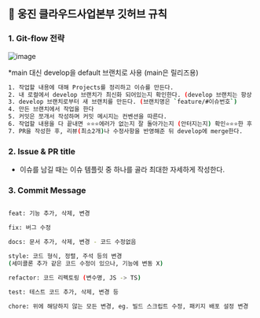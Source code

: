 ## 🙌 웅진 클라우드사업본부 깃허브 규칙

### 1. Git-flow 전략

![image](https://github.com/user-attachments/assets/503352cb-eeb9-4194-81d5-82193c3ccd0e)

\*main 대신 develop을 default 브랜치로 사용 (main은 릴리즈용)

```bash
1. 작업할 내용에 대해 Projects를 정리하고 이슈를 만든다.
2. 내 로컬에서 develop 브랜치가 최신화 되어있는지 확인한다. (develop 브랜치는 항상 pull을 받아 최신화를 시키자)
3. develop 브랜치로부터 새 브랜치를 만든다. (브랜치명은 `feature/#이슈번호`)
4. 만든 브랜치에서 작업을 한다
5. 커밋은 쪼개서 작성하며 커밋 메시지는 컨벤션을 따른다.
6. 작업할 내용을 다 끝내면 ⭐️⭐️⭐️에러가 없는지 잘 돌아가는지 (안터지는지) 확인⭐️⭐️⭐️한 후 push한다.
7. PR을 작성한 후, 리뷰(최소2개)나 수정사항을 반영해준 뒤 develop에 merge한다.
```

### 2. Issue & PR title

- 이슈를 남길 때는 이슈 템플릿 중 하나를 골라 최대한 자세하게 작성한다.


### 3. Commit Message

```bash

feat: 기능 추가, 삭제, 변경

fix: 버그 수정

docs: 문서 추가, 삭제, 변경 - 코드 수정없음

style: 코드 형식, 정렬, 주석 등의 변경
(세미콜론 추가 같은 코드 수정이 있으나, 기능에 변동 X)

refactor: 코드 리펙토링 (변수명, JS -> TS)

test: 테스트 코드 추가, 삭제, 변경 등

chore: 위에 해당하지 않는 모든 변경, eg. 빌드 스크립트 수정, 패키지 배포 설정 변경
```
